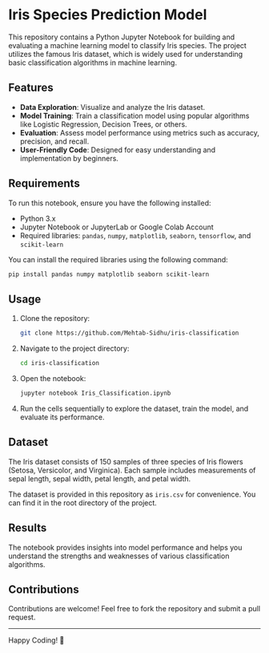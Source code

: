 # Iris Species Prediction Model

This repository contains a Python Jupyter Notebook for building and evaluating a machine learning model to classify Iris species. The project utilizes the famous Iris dataset, which is widely used for understanding basic classification algorithms in machine learning.

## Features
- **Data Exploration**: Visualize and analyze the Iris dataset.
- **Model Training**: Train a classification model using popular algorithms like Logistic Regression, Decision Trees, or others.
- **Evaluation**: Assess model performance using metrics such as accuracy, precision, and recall.
- **User-Friendly Code**: Designed for easy understanding and implementation by beginners.

## Requirements
To run this notebook, ensure you have the following installed:
- Python 3.x
- Jupyter Notebook or JupyterLab or Google Colab Account
- Required libraries: `pandas`, `numpy`, `matplotlib`, `seaborn`, `tensorflow`, and `scikit-learn`

You can install the required libraries using the following command:
```bash
pip install pandas numpy matplotlib seaborn scikit-learn
```

## Usage
1. Clone the repository:
   ```bash
   git clone https://github.com/Mehtab-Sidhu/iris-classification
   ```
2. Navigate to the project directory:
   ```bash
   cd iris-classification
   ```
3. Open the notebook:
   ```bash
   jupyter notebook Iris_Classification.ipynb
   ```
4. Run the cells sequentially to explore the dataset, train the model, and evaluate its performance.

## Dataset
The Iris dataset consists of 150 samples of three species of Iris flowers (Setosa, Versicolor, and Virginica). Each sample includes measurements of sepal length, sepal width, petal length, and petal width.

The dataset is provided in this repository as `iris.csv` for convenience. You can find it in the root directory of the project.

## Results
The notebook provides insights into model performance and helps you understand the strengths and weaknesses of various classification algorithms.

## Contributions
Contributions are welcome! Feel free to fork the repository and submit a pull request.

---
Happy Coding! 🌸

